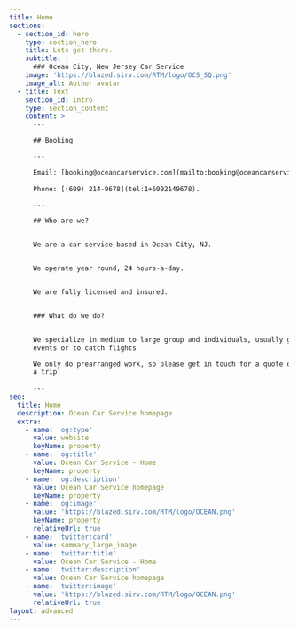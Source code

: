 ```yaml
---
title: Home
sections:
  - section_id: hero
    type: section_hero
    title: Lets get there.
    subtitle: |
      ### Ocean City, New Jersey Car Service
    image: 'https://blazed.sirv.com/RTM/logo/OCS_SQ.png'
    image_alt: Author avatar
  - title: Text
    section_id: intro
    type: section_content
    content: >
      ---

      ## Booking

      ---

      Email: [booking@oceancarservice.com](mailto:booking@oceancarservice.com).
      
      Phone: [(609) 214-9678](tel:1+6092149678).

      ---

      ## Who are we?


      We are a car service based in Ocean City, NJ.                


      We operate year round, 24 hours-a-day.                


      We are fully licensed and insured.


      ### What do we do?


      We specialize in medium to large group and individuals, usually going to
      events or to catch flights

      We only do prearranged work, so please get in touch for a quote or to book
      a trip!
      
      ---
seo:
  title: Home
  description: Ocean Car Service homepage
  extra:
    - name: 'og:type'
      value: website
      keyName: property
    - name: 'og:title'
      value: Ocean Car Service - Home
      keyName: property
    - name: 'og:description'
      value: Ocean Car Service homepage
      keyName: property
    - name: 'og:image'
      value: 'https://blazed.sirv.com/RTM/logo/OCEAN.png'
      keyName: property
      relativeUrl: true
    - name: 'twitter:card'
      value: summary_large_image
    - name: 'twitter:title'
      value: Ocean Car Service - Home
    - name: 'twitter:description'
      value: Ocean Car Service homepage
    - name: 'twitter:image'
      value: 'https://blazed.sirv.com/RTM/logo/OCEAN.png'
      relativeUrl: true
layout: advanced
---
```

